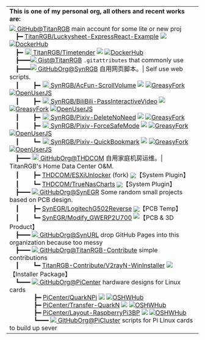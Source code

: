 <table>
    <tr>
        <td>
        <b>This is one of my personal org, all others and recent works are:</b>
        </td>
    </tr>
	<tr>
        <td>
            <span><a href='https://github.com/TitanRGB'><img align="top" src="https://github.com/TitanRGB/TitanRGB/raw/main/README/TitanRGB.png" /> GitHub@TitanRGB</a> main account for some lite or new proj</span><br/>
<span>&emsp;┣━ <a href='https://github.com/TitanRGB/Luckysheet-ExpressReact-Example'>TitanRGB/Luckysheet-ExpressReact-Example</a> <img align="top" src="https://img.shields.io/github/stars/TitanRGB/Luckysheet-ExpressReact-Example.svg" /> <a href='https://hub.docker.com/repository/docker/titanrgb/luckysheet-expressreact-example'><img src="https://img.shields.io/badge/-DockerHub-1c90ed?style=flat&amp;logo=Docker&amp;logoColor=white" referrerpolicy="no-referrer" alt="DockerHub"></a></span><br/>
<span>&emsp;┣━ <a href='https://github.com/TitanRGB/Timetender'><img src="https://github.com/TitanRGB/TitanRGB/raw/main/README/Timetender.png" width="18" /> TitanRGB/Timetender</a>  <img align="top" src="https://img.shields.io/github/stars/TitanRGB/Timetender.svg" /> <a href='https://hub.docker.com/r/titanrgb/timetender'><img src="https://img.shields.io/badge/-DockerHub-1c90ed?style=flat&amp;logo=Docker&amp;logoColor=white" referrerpolicy="no-referrer" alt="DockerHub"></a></span><br/>
<span>&emsp;┣━━━<a href='https://gist.github.com/TitanRGB'><img align="top" src="https://github.com/TitanRGB/TitanRGB/raw/main/README/TitanRGB.png" /> Gist@TitanRGB</a> <code>.gitattributes</code> that commonly use</span><br/>
<span>&emsp;┣━━━<a href='https://github.com/SynRGB'><img align="top" src="https://github.com/TitanRGB/TitanRGB/raw/main/README/SynRGB.png" /> GitHubOrg@SynRGB</a> 自用网页脚本。| Self use web scripts.</span><br/>
<span>&emsp;┃&emsp;&emsp;&nbsp;┣━ <a href='https://github.com/SynRGB/AcFun-ScrollVolume'><img src="https://github.com/TitanRGB/TitanRGB/raw/main/README/AcFun-ScrollVolume.png" width="18" /> SynRGB/AcFun-ScrollVolume</a> <img align="top" src="https://img.shields.io/github/stars/SynRGB/AcFun-ScrollVolume.svg" /> <a href='https://greasyfork.org/zh-CN/scripts/453260-acfun-scrollvolume'><img src="https://img.shields.io/badge/-GreasyFork-670000?style=flat&amp;logo=tampermonkey&amp;logoColor=white" referrerpolicy="no-referrer" alt="GreasyFork"></a> <a href='https://openuserjs.org/scripts/TitanRGB/AcFun-ScrollVolume'><img src="https://img.shields.io/badge/-OpenUserJS-004796?style=flat&amp;logo=tampermonkey&amp;logoColor=white" referrerpolicy="no-referrer" alt="OpenUserJS"></a></span><br/>
<span>&emsp;┃&emsp;&emsp;&nbsp;┣━ <a href='https://github.com/SynRGB/BiliBili-PassInteractiveVideo'><img src="https://github.com/TitanRGB/TitanRGB/raw/main/README/BiliBili-PassInteractiveVideo.png" width="18" /> SynRGB/BiliBili-PassInteractiveVideo</a> <img align="top" src="https://img.shields.io/github/stars/SynRGB/BiliBili-PassInteractiveVideo.svg" /> <a href='https://greasyfork.org/zh-CN/scripts/453734-bilibili-passinteractivevideo?locale_override=1'><img src="https://img.shields.io/badge/-GreasyFork-670000?style=flat&amp;logo=tampermonkey&amp;logoColor=white" referrerpolicy="no-referrer" alt="GreasyFork"></a> <a href='https://openuserjs.org/scripts/TitanRGB/BiliBili-PassInteractiveVideo'><img src="https://img.shields.io/badge/-OpenUserJS-004796?style=flat&amp;logo=tampermonkey&amp;logoColor=white" referrerpolicy="no-referrer" alt="OpenUserJS"></a></span><br/>
<span>&emsp;┃&emsp;&emsp;&nbsp;┣━ <a href='https://github.com/SynRGB/Pixiv-DeleteNoNeed'><img src="https://github.com/TitanRGB/TitanRGB/raw/main/README/Pixiv-DeleteNoNeed.png" width="18" /> SynRGB/Pixiv-DeleteNoNeed</a> <img align="top" src="https://img.shields.io/github/stars/SynRGB/Pixiv-DeleteNoNeed.svg" /> <a href='https://greasyfork.org/zh-CN/scripts/453775-pixiv-deletenoneed'><img src="https://img.shields.io/badge/-GreasyFork-670000?style=flat&amp;logo=tampermonkey&amp;logoColor=white" referrerpolicy="no-referrer" alt="GreasyFork"></a></span><br/>
<span>&emsp;┃&emsp;&emsp;&nbsp;┣━ <a href='https://github.com/SynRGB/Pixiv-ForceSafeMode'><img src="https://github.com/TitanRGB/TitanRGB/raw/main/README/Pixiv-ForceSafeMode.png" width="18" /> SynRGB/Pixiv-ForceSafeMode</a> <img align="top" src="https://img.shields.io/github/stars/SynRGB/Pixiv-ForceSafeMode.svg" /> <a href='https://greasyfork.org/zh-CN/scripts/453648-pixiv-forcesafemode'><img src="https://img.shields.io/badge/-GreasyFork-670000?style=flat&amp;logo=tampermonkey&amp;logoColor=white" referrerpolicy="no-referrer" alt="GreasyFork"></a> <a href='https://openuserjs.org/scripts/TitanRGB/Pixiv-ForceSafeMode'><img src="https://img.shields.io/badge/-OpenUserJS-004796?style=flat&amp;logo=tampermonkey&amp;logoColor=white" referrerpolicy="no-referrer" alt="OpenUserJS"></a></span><br/>
<span>&emsp;┃&emsp;&emsp;&nbsp;┗━ <a href='https://github.com/SynRGB/Pixiv-QuickBookmark'><img src="https://github.com/TitanRGB/TitanRGB/raw/main/README/Pixiv-QuickBookmark.png" width="18" /> SynRGB/Pixiv-QuickBookmark</a> <img align="top" src="https://img.shields.io/github/stars/SynRGB/Pixiv-QuickBookmark.svg" /> <a href='https://greasyfork.org/en/scripts/453417-pixiv-quickbookmark'><img src="https://img.shields.io/badge/-GreasyFork-670000?style=flat&amp;logo=tampermonkey&amp;logoColor=white" referrerpolicy="no-referrer" alt="GreasyFork"></a> <a href='https://openuserjs.org/scripts/TitanRGB/Pixiv-QuickBookmark'><img src="https://img.shields.io/badge/-OpenUserJS-004796?style=flat&amp;logo=tampermonkey&amp;logoColor=white" referrerpolicy="no-referrer" alt="OpenUserJS"></a></span><br/>
<span>&emsp;┣━━━ <a href='https://github.com/THDCOM'><img align="top" src="https://github.com/TitanRGB/TitanRGB/raw/main/README/THDCOM.png" width="18" /> GitHubOrg@THDCOM</a> 自用家庭机房运维。| TitanRGB's Home Data Center O&M.</span><br/>
<span>&emsp;┃&emsp;&emsp;&nbsp;┣━ <a href='https://github.com/THDCOM/ESXiUnlocker'>THDCOM/ESXiUnlocker</a> (fork) <img align="top" src="https://img.shields.io/github/stars/THDCOM/ESXiUnlocker.svg" style="zoom:95%;padding-left:0;vertical-align:middle;display:inline-block;float: none;" />【System Plugin】</span><br/>
<span>&emsp;┃&emsp;&emsp;&nbsp;┗━ <a href='https://github.com/THDCOM/TrueNasCharts'>THDCOM/TrueNasCharts</a> <img align="top" src="https://img.shields.io/github/stars/THDCOM/TrueNasCharts.svg" style="zoom:95%;padding-left:0;vertical-align:middle;display:inline-block;float: none;" />【System Plugin】</span><br/>
<span>&emsp;┣━━━ <a href='https://github.com/SynEGR'><img align="top" src="https://github.com/TitanRGB/TitanRGB/raw/main/README/SynEGR.png" /> GitHubOrg@SynEGR</a> Some random small projects based on PCB design.</span><br/>
<span>&emsp;┃&emsp;&emsp;&nbsp;┣━ <a href='https://github.com/SynEGR/LogitechG502Reverse'>SynEGR/LogitechG502Reverse</a> <img align="top" src="https://img.shields.io/github/stars/SynEGR/LogitechG502Reverse.svg" style="zoom:95%;padding-left:0;vertical-align:middle;display:inline-block;float: none;" />【PCB Temp】</span><br/>
<span>&emsp;┃&emsp;&emsp;&nbsp;┗━ <a href='https://github.com/SynEGR/Modify_GWERP2U700'>SynEGR/Modify_GWERP2U700</a> <img align="top" src="https://img.shields.io/github/stars/SynEGR/Modify_GWERP2U700.svg" />【PCB & 3D Product】</span><br/>
<span>&emsp;┣━━━ <a href='https://github.com/SynURL'><img align="top" src="https://github.com/TitanRGB/TitanRGB/raw/main/README/SynURL.png" /> GitHubOrg@SynURL</a> drop GitHub Pages into this organization because too messy</span><br/>
<span>&emsp;┣━━━ <a href='https://github.com/TitanRGB-Contribute'><img align="top" src="https://github.com/TitanRGB/TitanRGB/raw/main/README/TitanRGB-Contribute.png" /> GitHubOrg@TitanRGB-Contribute</a> simple contributions</span><br/>
<span>&emsp;┃&emsp;&emsp;&nbsp;┗━ <a href='https://github.com/TitanRGB-Contribute/V2rayN-WinInstaller'>TitanRGB-Contribute/V2rayN-WinInstaller</a> <img align="top" src="https://img.shields.io/github/stars/TitanRGB-Contribute/V2rayN-WinInstaller.svg" />【Installer Package】</span><br/>
<span>&emsp;┗━━━ <a href='https://github.com/PiCenter'><img align="top" src="https://github.com/TitanRGB/TitanRGB/raw/main/README/PiCenter.png" /> GitHubOrg@PiCenter</a> hardware designs for Linux cards</span><br/>
<span>&emsp;&emsp;&emsp;&emsp;┣━ <a href='https://github.com/PiCenter/QuarkNPi'>PiCenter/QuarkNPi</a> <img align="top" src="https://img.shields.io/github/stars/PiCenter/QuarkNPi.svg" /> <a href='https://oshwhub.com/rgb_yes/QuarkNPi'><img src="https://img.shields.io/badge/-OSHWHub-5588ff?style=flat&amp;logo=data:image/png;base64,iVBORw0KGgoAAAANSUhEUgAAAB4AAAAeCAYAAAA7MK6iAAAA2UlEQVRIie1W0RLDIAjD3f7/l9nTro4RCFivvd3y1oomQQXlKoyZV1VZGTZwgLjPoHGEPRqGPXUK/kM8FwiHM6bOmAvGsefGLmy/U/eR41LqJnLKPXJcJbUC7DZ8rWeJbRB1WgsCIDGalCE61XSqV1zS5J17zJCnZ2QH8SwAolJA6EUZ7HQc4k/8+8TdU13uRha3TvVKCV0ilqzTdODtcdTAbbNn4MZax2kDD0R5gAJRWzw1rV5/j/aYdV8ifCO7x6UHnDMPgi0gkYDWG61aQKKKteW+nwsReQHXpy5D9yKlhQAAAABJRU5ErkJggg==&amp;logoColor=white" referrerpolicy="no-referrer" alt="OSHWHub"></a></span><br/>
<span>&emsp;&emsp;&emsp;&emsp;┣━ <a href='https://github.com/PiCenter/Transfer-QuarkN'>PiCenter/Transfer-QuarkN</a> <img align="top" src="https://img.shields.io/github/stars/PiCenter/Transfer-QuarkN.svg" /> <a href='https://oshwhub.com/rgb_yes/QuarkN-Transfer'><img src="https://img.shields.io/badge/-OSHWHub-5588ff?style=flat&amp;logo=data:image/png;base64,iVBORw0KGgoAAAANSUhEUgAAAB4AAAAeCAYAAAA7MK6iAAAA2UlEQVRIie1W0RLDIAjD3f7/l9nTro4RCFivvd3y1oomQQXlKoyZV1VZGTZwgLjPoHGEPRqGPXUK/kM8FwiHM6bOmAvGsefGLmy/U/eR41LqJnLKPXJcJbUC7DZ8rWeJbRB1WgsCIDGalCE61XSqV1zS5J17zJCnZ2QH8SwAolJA6EUZ7HQc4k/8+8TdU13uRha3TvVKCV0ilqzTdODtcdTAbbNn4MZax2kDD0R5gAJRWzw1rV5/j/aYdV8ifCO7x6UHnDMPgi0gkYDWG61aQKKKteW+nwsReQHXpy5D9yKlhQAAAABJRU5ErkJggg==&amp;logoColor=white" referrerpolicy="no-referrer" alt="OSHWHub"></a></span><br/>
<span>&emsp;&emsp;&emsp;&emsp;┣━ <a href='https://github.com/PiCenter/Layout-RaspberryPi3BP'>PiCenter/Layout-RaspberryPi3BP</a> <img align="top" src="https://img.shields.io/github/stars/PiCenter/Layout-RaspberryPi3BP.svg" /> <a href='https://oshwhub.com/rgb_yes/RaspberryPi3BP-Layout'><img src="https://img.shields.io/badge/-OSHWHub-5588ff?style=flat&amp;logo=data:image/png;base64,iVBORw0KGgoAAAANSUhEUgAAAB4AAAAeCAYAAAA7MK6iAAAA2UlEQVRIie1W0RLDIAjD3f7/l9nTro4RCFivvd3y1oomQQXlKoyZV1VZGTZwgLjPoHGEPRqGPXUK/kM8FwiHM6bOmAvGsefGLmy/U/eR41LqJnLKPXJcJbUC7DZ8rWeJbRB1WgsCIDGalCE61XSqV1zS5J17zJCnZ2QH8SwAolJA6EUZ7HQc4k/8+8TdU13uRha3TvVKCV0ilqzTdODtcdTAbbNn4MZax2kDD0R5gAJRWzw1rV5/j/aYdV8ifCO7x6UHnDMPgi0gkYDWG61aQKKKteW+nwsReQHXpy5D9yKlhQAAAABJRU5ErkJggg==&amp;logoColor=white" referrerpolicy="no-referrer" alt="OSHWHub"></a></span><br/>
<span>&emsp;&emsp;&emsp;&emsp;┗━━━ <a href='https://github.com/PiCluster'><img align="top" src="https://github.com/TitanRGB/TitanRGB/raw/main/README/PiCluster.png" /> GitHubOrg@PiCluster</a> scripts for Pi Linux cards to build up sever</span>
        </td>
    </tr>
</tbody>
</table>
